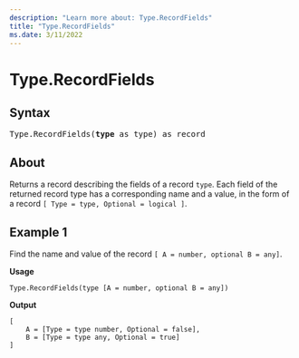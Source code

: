```yaml
---
description: "Learn more about: Type.RecordFields"
title: "Type.RecordFields"
ms.date: 3/11/2022
---
```

# Type.RecordFields

## Syntax

<pre>
Type.RecordFields(<b>type</b> as type) as record
</pre>

## About

Returns a record describing the fields of a record `type`. Each field of the returned record type has a corresponding name and a value, in the form of a record `[ Type = type, Optional = logical ]`.
  
## Example 1

Find the name and value of the record `[ A = number, optional B = any]`.

**Usage**

```powerquery-m
Type.RecordFields(type [A = number, optional B = any])
```

**Output**

```powerquery-m
[
    A = [Type = type number, Optional = false],
    B = [Type = type any, Optional = true]
]
```
